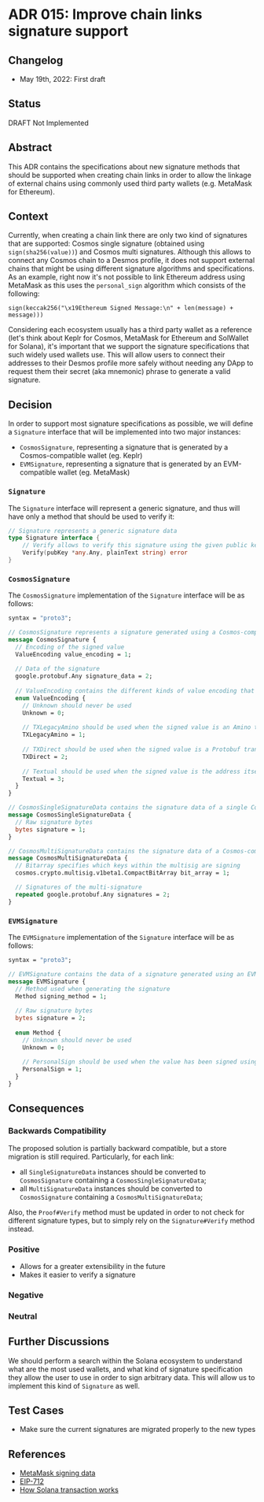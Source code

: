 # ADR 015: Improve chain links signature support

## Changelog

- May 19th, 2022: First draft

## Status

DRAFT Not Implemented

## Abstract

This ADR contains the specifications about new signature methods that should be supported when creating chain links in order to allow the linkage of external chains using commonly used third party wallets (e.g. MetaMask for Ethereum).    


## Context

Currently, when creating a chain link there are only two kind of signatures that are supported: Cosmos single signature (obtained using `sign(sha256(value))`) and Cosmos multi signatures. Although this allows to connect any Cosmos chain to a Desmos profile, it does not support external chains that might be using different signature algorithms and specifications. As an example, right now it's not possible to link Ethereum address using MetaMask as this uses the `personal_sign` algorithm which consists of the following: 

```
sign(keccak256("\x19Ethereum Signed Message:\n" + len(message) + message)))
```

Considering each ecosystem usually has a third party wallet as a reference (let's think about Keplr for Cosmos, MetaMask for Ethereum and SolWallet for Solana), it's important that we support the signature specifications that such widely used wallets use. This will allow users to connect their addresses to their Desmos profile more safely without needing any DApp to request them their secret (aka mnemonic) phrase to generate a valid signature.       

## Decision

In order to support most signature specifications as possible, we will define a `Signature` interface that will be implemented into two major instances: 

- `CosmosSignature`, representing a signature that is generated by a Cosmos-compatible wallet (eg. Keplr)
- `EVMSignature`, representing a signature that is generated by an EVM-compatible wallet (eg. MetaMask)

### `Signature`

The `Signature` interface will represent a generic signature, and thus will have only a method that should be used to verify it: 

```go
// Signature represents a generic signature data
type Signature interface {
	// Verify allows to verify this signature using the given public key against the given plain text
	Verify(pubKey *any.Any, plainText string) error
}

```

### `CosmosSignature`

The `CosmosSignature` implementation of the `Signature` interface will be as follows: 

```protobuf
syntax = "proto3";

// CosmosSignature represents a signature generated using a Cosmos-compatible wallet 
message CosmosSignature {
  // Encoding of the signed value 
  ValueEncoding value_encoding = 1;
  
  // Data of the signature
  google.protobuf.Any signature_data = 2;
  
  // ValueEncoding contains the different kinds of value encoding that the signature can have
  enum ValueEncoding {
    // Unknown should never be used
    Unknown = 0;
    
    // TXLegacyAmino should be used when the signed value is an Amino transaction, containing the address inside its memo 
    TXLegacyAmino = 1;
    
    // TXDirect should be used when the signed value is a Protobuf transaction containing the address inside its memo
    TXDirect = 2;
    
    // Textual should be used when the signed value is the address itself
    Textual = 3;
  }
}

// CosmosSingleSignatureData contains the signature data of a single Cosmos-compatible signature
message CosmosSingleSignatureData {
  // Raw signature bytes
  bytes signature = 1;
}

// CosmosMultiSignatureData contains the signature data of a Cosmos-compatible multisig
message CosmosMultiSignatureData {
  // Bitarray specifies which keys within the multisig are signing
  cosmos.crypto.multisig.v1beta1.CompactBitArray bit_array = 1;

  // Signatures of the multi-signature
  repeated google.protobuf.Any signatures = 2;
}
```

### `EVMSignature`

The `EVMSignature` implementation of the `Signature` interface will be as follows:

```protobuf
syntax = "proto3";

// EVMSignature contains the data of a signature generated using an EVM-compatible wallet
message EVMSignature {
  // Method used when generating the signature
  Method signing_method = 1;
  
  // Raw signature bytes
  bytes signature = 2;
  
  enum Method {
    // Unknown should never be used
    Unknown = 0;
    
    // PersonalSign should be used when the value has been signed using the personal_sign signature method
    PersonalSign = 1;
  }
}
```

## Consequences

### Backwards Compatibility

The proposed solution is partially backward compatible, but a store migration is still required. Particularly, for each link:
- all `SingleSignatureData` instances should be converted to `CosmosSignature` containing a `CosmosSingleSignatureData`; 
- all `MultiSignatureData` instances should be converted to `CosmosSignature` containing a `CosmosMultiSignatureData`;

Also, the `Proof#Verify` method must be updated in order to not check for different signature types, but to simply rely on the `Signature#Verify` method instead.

### Positive

- Allows for a greater extensibility in the future 
- Makes it easier to verify a signature

### Negative

### Neutral

## Further Discussions

We should perform a search within the Solana ecosystem to understand what are the most used wallets, and what kind of signature specification they allow the user to use in order to sign arbitrary data. This will allow us to implement this kind of `Signature` as well. 

## Test Cases

- Make sure the current signatures are migrated properly to the new types

## References

- [MetaMask signing data](https://docs.metamask.io/guide/signing-data.html)
- [EIP-712](https://eips.ethereum.org/EIPS/eip-712)
- [How Solana transaction works](https://medium.com/@asmiller1989/solana-transactions-in-depth-1f7f7fe06ac2)